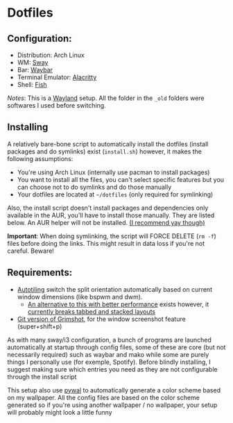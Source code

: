 # Dotfiles

## Configuration:

- Distribution: Arch Linux
- WM: [Sway](https://github.com/swaywm/sway)
- Bar: [Waybar](https://github.com/Alexays/Waybar/)
- Terminal Emulator: [Alacritty](https://github.com/alacritty/alacritty)
- Shell: [Fish](https://fishshell.com/)

*Notes*: This is a [Wayland](https://gitlab.freedesktop.org/wayland) setup. All the folder in the `_old` folders were softwares I used before switching.

## Installing

A relatively bare-bone script to automatically install the dotfiles (install packages and do symlinks) exist (`install.sh`) however, it makes the following assumptions:

- You're using Arch Linux (internally use pacman to install packages)
- You want to install all the files, you can't select specific features but you can choose not to do symlinks and do those manually
- Your dotfiles are located at `~/dotfiles` (only required for symlinking)

Also, the install script doesn't install packages and dependencies only available in the AUR, you'll have to install those manually. They are listed below. An AUR helper will not be installed. [(I recommend yay though)](https://github.com/Jguer/yay)

**Important**: When doing symlinking, the script will FORCE DELETE (`rm -f`) files before doing the links. This might result in data loss if you're not careful. Beware!

## Requirements:
- [Autotiling](https://github.com/nwg-piotr/autotiling) switch the split orientation automatically based on current window dimensions (like bspwm and dwm).
    - [An alternative to this with better performance](https://github.com/chmln/i3-auto-layout) exists however, it [currently breaks tabbed and stacked layouts](https://github.com/chmln/i3-auto-layout/issues/2)
- [Git version of Grimshot](https://aur.archlinux.org/packages/grimshot-git/), for the window screenshot feature (super+shift+p)

As with many sway/i3 configuration, a bunch of programs are launched automatically at startup through config files, some of these are core (but not necessarily required) such as waybar and mako while some are purely things I personally use (for exemple, Spotify). Before blindly installing, I suggest making sure which entries you need as they are not configurable through the install script

This setup also use [pywal](https://github.com/dylanaraps/pywal) to automatically generate a color scheme based on my wallpaper. All the config files are based on the color scheme generated so if you're using another wallpaper / no wallpaper, your setup will probably might look a little funny